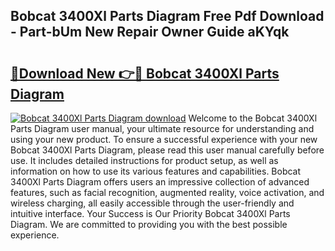 ## Bobcat 3400Xl Parts Diagram Free Pdf Download - Part-bUm New Repair Owner Guide aKYqk

# <h2><a href="http://dfhbne.blite.top/?on=Bobcat+3400Xl+Parts+Diagram">🔗Download New 👉🔴 Bobcat 3400Xl Parts Diagram</a></h2>

[![Bobcat 3400Xl Parts Diagram download](https://i.imgur.com/lujVjoI.png)](http://dfhbne.blite.top/?on=Bobcat+3400Xl+Parts+Diagram)
Welcome to the Bobcat 3400Xl Parts Diagram user manual, your ultimate resource for understanding and using your new product. To ensure a successful experience with your new Bobcat 3400Xl Parts Diagram, please read this user manual carefully before use. It includes detailed instructions for product setup, as well as information on how to use its various features and capabilities. Bobcat 3400Xl Parts Diagram offers users an impressive collection of advanced features, such as facial recognition, augmented reality, voice activation, and wireless charging, all easily accessible through the user-friendly and intuitive interface. Your Success is Our Priority Bobcat 3400Xl Parts Diagram. We are committed to providing you with the best possible experience.
